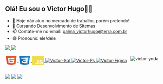 ## Olá! Eu sou o Victor Hugo👋🏻

- 🔭 Hoje não atuo no mercado de trabalho, porém pretendo! 
- 🌱 Cursando Desenvolvimento de Sitemas 
- 📫 Contate-me no email: palma_victorhugo@terra.com.br
- 😄 Pronouns: ele/dele

<div>
  <a href="https://github.com/SharkBlackup">
  <img height="180em" src="https://github-readme-stats.vercel.app/api?username=SharkBlackup&show_icons=true&theme=tokyonight&include_all_commits=true&count_private=true"/>
  <img height="180em" src="https://github-readme-stats.vercel.app/api/top-langs/?username=SharkBlackup&layout=compact&langs_count=7&theme=tokyonight"/>
</div>
  
<div style="display: inline_block"><br>
  <img align="center" alt="Victor-HTML" height="30" width="40" src="https://raw.githubusercontent.com/devicons/devicon/master/icons/html5/html5-original.svg">
  <img align="center" alt="Victor-CSS" height="30" width="40" src="https://raw.githubusercontent.com/devicons/devicon/master/icons/css3/css3-original.svg">
  <img align="center" alt="Victor-Js" height="30" width="40" src="https://raw.githubusercontent.com/devicons/devicon/master/icons/javascript/javascript-plain.svg">
  <img align="center" alt="Victor-Sql" height="30" width="40" src="https://cdn.jsdelivr.net/gh/devicons/devicon/icons/mysql/mysql-plain.svg">
  <img align="center" alt="Victor-Ps" height="30" width="40" src="https://cdn.jsdelivr.net/gh/devicons/devicon/icons/photoshop/photoshop-line.svg" />
  <img align="center" alt="Victor-Figma" height="30" width="40" src="https://cdn.jsdelivr.net/gh/devicons/devicon/icons/figma/figma-original.svg" />
  <img align="right" alt="victor-yoda" height="150" src="https://c.tenor.com/lnzb_NOYs1cAAAAC/baby-yoda.gif">

</div>
  
  ##
  
  <div>
  <a href="https://www.instagram.com/_victor.palma_/" target="_blank"><img src="https://img.shields.io/badge/-Instagram-%23E4405F?style=for-the-badge&logo=instagram&logoColor=white" target="_blank"></a>
  <a href = "mailto:contatorafaballerini@gmail.com"><img src="https://img.shields.io/badge/Gmail-D14836?style=for-the-badge&logo=gmail&logoColor=white" target="_blank"></a>
  <a href="https://www.linkedin.com/in/victor-hugo-candido-garcia-palma-a10403211/" target="_blank"><img src="https://img.shields.io/badge/-LinkedIn-%230077B5?style=for-the-badge&logo=linkedin&logoColor=white" target="_blank"></a> 
        
  </div>
